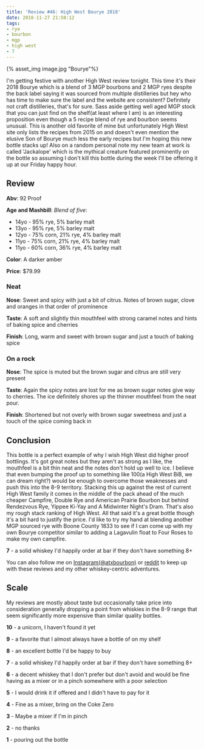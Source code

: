 ```yaml
---
title: 'Review #46: High West Bourye 2018'
date: 2018-11-27 21:58:12
tags:
- rye
- bourbon
- mgp
- high west
- 7
---
```


{% asset_img image.jpg "Bourye"%}

I'm getting festive with another High West review tonight. This time it's their 2018 Bourye which is a blend of 3 MGP bourbons and 2 MGP ryes despite the back label saying it was sourced from multiple distilleries but hey who has time to make sure the label and the website are consistent? Definitely not craft distilleries, that's for sure. Sass aside getting well aged MGP stock that you can just find on the shelf(at least where I am) is an interesting proposition even though a 5 recipe blend of rye and bourbon seems unusual. This is another old favorite of mine but unfortunately High West site only lists the recipes from 2015 on and doesn't even mention the elusive Son of Bourye much less the early recipes but I'm hoping this new bottle stacks up! Also on a random personal note my new team at work is called 'Jackalope' which is the mythical creature featured prominently on the bottle so assuming I don't kill this bottle during the week I'll be offering it up at our Friday happy hour.

## Review
**Abv**: 92 Proof

**Age and Mashbill**: *Blend of five*:

* 14yo - 95% rye, 5% barley malt
* 13yo - 95% rye, 5% barley malt
* 12yo - 75% corn, 21% rye, 4% barley malt
* 11yo - 75% corn, 21% rye, 4% barley malt
* 11yo - 60% corn, 36% rye, 4% barley malt

**Color**: A darker amber

**Price**: $79.99

### Neat
**Nose**: Sweet and spicy with just a bit of citrus. Notes of brown sugar, clove and oranges in that order of prominence

**Taste**: A soft and slightly thin mouthfeel with strong caramel notes and hints of baking spice and cherries

**Finish**: Long, warm and sweet with brown sugar and just a touch of baking spice

### On a rock
**Nose**: The spice is muted but the brown sugar and citrus are still very present

**Taste**: Again the spicy notes are lost for me as brown sugar notes give way to cherries. The ice definitely shores up the thinner mouthfeel from the neat pour.

**Finish**: Shortened but not overly with brown sugar sweetness and just a touch of the spice coming back in

## Conclusion
This bottle is a perfect example of why I wish High West did higher proof bottlings. It's got great notes but they aren't as strong as I like, the mouthfeel is a bit thin neat and the notes don't hold up well to ice. I believe that even bumping the proof up to something like 100(a High West BiB, we can dream right?) would be enough to overcome those weaknesses and push this into the 8-9 territory. Stacking this up against the rest of current High West family it comes in the middle of the pack ahead of the much cheaper Campfire, Double Rye and American Prairie Bourbon but behind Rendezvous Rye, Yippee Ki-Yay and A Midwinter Night's Dram. That's also my rough stack ranking of High West. All that said it's a great bottle though it's a bit hard to justify the price. I'd like to try my hand at blending another MGP sourced rye with Boone County 1833 to see if I can come up with my own Bourye competitor similar to adding a Lagavulin float to Four Roses to make my own campfire.

**7** - a solid whiskey I'd happily order at bar if they don't have something 8+

You can also follow me on [Instagram(@atxbourbon)](https://www.instagram.com/atxbourbon/) or [reddit](https://www.reddit.com/r/scottmotorraddrinks/) to keep up with these reviews and my other whiskey-centric adventures.

## Scale
My reviews are mostly about taste but occasionally take price into consideration generally dropping a point from whiskies in the 8-9 range that seem significantly more expensive than similar quality bottles.

**10** - a unicorn, I haven't found it yet

**9** - a favorite that I almost always have a bottle of on my shelf

**8** - an excellent bottle I'd be happy to buy

**7** - a solid whiskey I'd happily order at bar if they don't have something 8+

**6** - a decent whiskey that I don't prefer but don't avoid and would be fine having as a mixer or in a pinch somewhere with a poor selection

**5** - I would drink it if offered and I didn't have to pay for it

**4** - Fine as a mixer, bring on the Coke Zero

**3** - Maybe a mixer if I'm in  pinch

**2** - no thanks

**1** - pouring out the bottle  